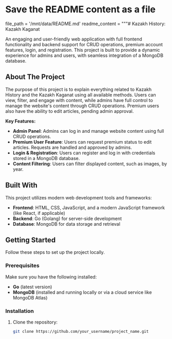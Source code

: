 # Save the README content as a file
file_path = '/mnt/data/README.md'
readme_content = """# Kazakh History: Kazakh Kaganat

An engaging and user-friendly web application with full frontend functionality and backend support for CRUD operations, premium account features, login, and registration. This project is built to provide a dynamic experience for admins and users, with seamless integration of a MongoDB database.

## About The Project

The purpose of this project is to explain everything related to Kazakh History and the Kazakh Kaganat using all available methods. Users can view, filter, and engage with content, while admins have full control to manage the website's content through CRUD operations. Premium users also have the ability to edit articles, pending admin approval.

**Key Features:**

- **Admin Panel**: Admins can log in and manage website content using full CRUD operations.
- **Premium User Feature**: Users can request premium status to edit articles. Requests are handled and approved by admins.
- **Login & Registration**: Users can register and log in with credentials stored in a MongoDB database.
- **Content Filtering**: Users can filter displayed content, such as images, by year.

## Built With

This project utilizes modern web development tools and frameworks:

- **Frontend**: HTML, CSS, JavaScript, and a modern JavaScript framework (like React, if applicable)
- **Backend**: Go (Golang) for server-side development
- **Database**: MongoDB for data storage and retrieval

## Getting Started

Follow these steps to set up the project locally.

### Prerequisites

Make sure you have the following installed:

- **Go** (latest version)
- **MongoDB** (installed and running locally or via a cloud service like MongoDB Atlas)

### Installation

1. Clone the repository:
   ```sh
   git clone https://github.com/your_username/project_name.git

